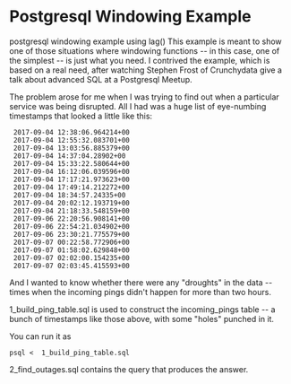 # Postgresql Windowing Example
postgresql windowing example using lag()
This example is meant to show one of those situations where windowing functions -- in this case, one of the simplest -- is
just what you need.   I contrived the example, which is based on a real need, after watching Stephen Frost of Crunchydata
give a talk about advanced SQL at a Postgresql Meetup.

The problem arose for me when I was trying to find out when a particular service was being disrupted.  All I had was a huge
list of eye-numbing timestamps that looked a little like this:
```
 2017-09-04 12:38:06.964214+00
 2017-09-04 12:55:32.083701+00
 2017-09-04 13:03:56.885379+00
 2017-09-04 14:37:04.28902+00
 2017-09-04 15:33:22.580644+00
 2017-09-04 16:12:06.039596+00
 2017-09-04 17:17:21.973623+00
 2017-09-04 17:49:14.212272+00
 2017-09-04 18:34:57.24335+00
 2017-09-04 20:02:12.193719+00
 2017-09-04 21:18:33.548159+00
 2017-09-06 22:20:56.908141+00
 2017-09-06 22:54:21.034902+00
 2017-09-06 23:30:21.775579+00
 2017-09-07 00:22:58.772906+00
 2017-09-07 01:58:02.629848+00
 2017-09-07 02:02:00.154235+00
 2017-09-07 02:03:45.415593+00
``` 
 
 And I wanted to know whether there were any "droughts" in the data -- times when the incoming pings didn't happen for more
 than two hours.   
 
 1_build_ping_table.sql  is used to construct the incoming_pings table -- a bunch of timestamps like those above, with some
 "holes" punched in it.
 
 You can run it as
 ```
 psql <  1_build_ping_table.sql 
 ```
 2_find_outages.sql contains the query that produces the answer.
 
